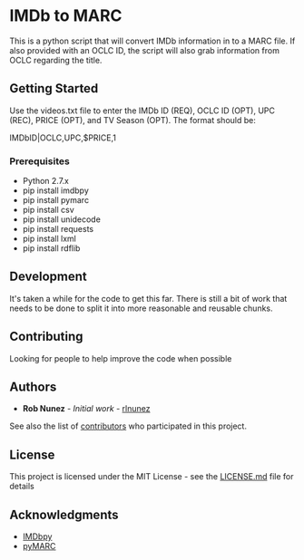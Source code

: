 # IMDb to MARC

This is a python script that will convert IMDb information in to a MARC file. If also provided with an OCLC ID, the script will also grab information from OCLC regarding the title.

## Getting Started

Use the videos.txt file to enter the IMDb ID (REQ), OCLC ID (OPT), UPC (REC), PRICE (OPT), and TV Season (OPT). The format should be:

IMDbID|OCLC,UPC,$PRICE,1

### Prerequisites

* Python 2.7.x
* pip install imdbpy
* pip install pymarc
* pip install csv
* pip install unidecode
* pip install requests
* pip install lxml
* pip install rdflib

## Development

It's taken a while for the code to get this far. There is still a bit of work that needs to be done to split it into more reasonable and reusable chunks. 

## Contributing

Looking for people to help improve the code when possible


## Authors

* **Rob Nunez** - *Initial work* - [rlnunez](https://github.com/rlnunez)

See also the list of [contributors](https://github.com/rlnunez/IMDb-to-MARC/contributors) who participated in this project.

## License

This project is licensed under the MIT License - see the [LICENSE.md](LICENSE.md) file for details

## Acknowledgments

* [IMDbpy](https://github.com/alberanid/imdbpy)
* [pyMARC](https://github.com/edsu/pymarc)
